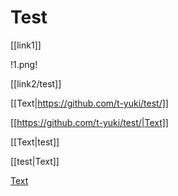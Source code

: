 Test
====

[[link1]]

!1.png!

[[link2/test]]

[[Text|https://github.com/t-yuki/test/]]

[[https://github.com/t-yuki/test/|Text]]

[[Text|test]]

[[test|Text]]

[Text](https://github.com/t-yuki/test/)
